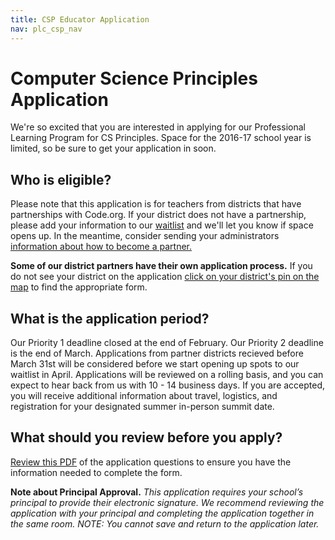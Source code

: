 ```yaml
---
title: CSP Educator Application
nav: plc_csp_nav
---
```


# Computer Science Principles Application  

We're so excited that you are interested in applying for our Professional Learning Program for CS Principles. Space for the 2016-17 school year is limited, so be sure to get your application in soon.
## Who is eligible?
Please note that this application is for teachers from districts that have partnerships with Code.org. If your district does not have a partnership, please add your information to our <a href="https://form.jotform.com/53365196731157" target=_blank>waitlist</a> and we'll let you know if space opens up. In the meantime, consider sending your administrators <a href="https://code.org/educate/districts" target=_blank>information about how to become a partner.</a>

**Some of our district partners have their own application process.**  If you do not see your district on the application [click on your district's pin on the map](/educate/professional-learning/cs-principles-apply) to find the appropriate form.
## What is the application period? 
Our Priority 1 deadline closed at the end of February. Our Priority 2 deadline is the end of March. Applications from partner districts recieved before March 31st will be considered before we start opening up spots to our waitlist in April. Applications will be reviewed on a rolling basis, and you can expect to hear back from us with 10 - 14 business days. If you are accepted, you will receive additional information about travel, logistics, and registration for your designated summer in-person summit date.


## What should you review before you apply?
[Review this PDF](/educate/plc/2016-17_CSP_Teacher_Application.pdf) of the application questions to ensure you have the information needed to complete the form. 

**Note about Principal Approval.** *This application requires your school’s principal to provide their electronic signature. We recommend reviewing the application with your principal and completing the application together in the same room. NOTE: You cannot save and return to the application later.* 


<script type="text/javascript" src="https://secure.jotformpro.com/jsform/53348108129960"></script>

